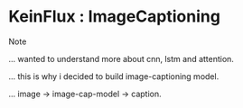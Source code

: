 # KeinFlux : ImageCaptioning 

> [!NOTE]
>  
> ... wanted to understand more about cnn, lstm and attention.
> 
> ... this is why i decided to build image-captioning model.
> 
> ... image -> image-cap-model -> caption. 
>
